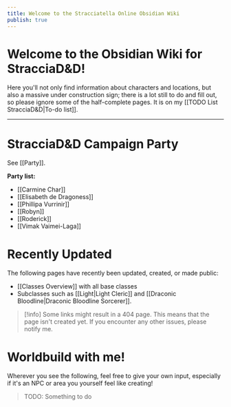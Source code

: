 ```yaml
---
title: Welcome to the Stracciatella Online Obsidian Wiki
publish: true
---
```

# Welcome to the Obsidian Wiki for StracciaD&D! 
Here you'll not only find information about characters and locations, but also a massive under construction sign; there is a lot still to do and fill out, so please ignore some of the half-complete pages. It is on my [[TODO List StracciaD&D|To-do list]].

***
# StracciaD&D Campaign Party
See [[Party]].

**Party list:**
- [[Carmine Char]]
- [[Elisabeth de Dragoness]]
- [[Phillipa Vurrinir]]
- [[Robyn]]
- [[Roderick]]
- [[Vimak Vaimei-Laga]]
# Recently Updated
The following pages have recently been updated, created, or made public:
- [[Classes Overview]] with all base classes
- Subclasses such as [[Light|Light Cleric]] and [[Draconic Bloodline|Draconic Bloodline Sorcerer]]. 

> [!info]
> Some links might result in a 404 page. This means that the page isn't created yet. 
> If you encounter any other issues, please notify me.

# Worldbuild with me!
Wherever you see the following, feel free to give your own input, especially if it's an NPC or area you yourself feel like creating!
> TODO: Something to do

